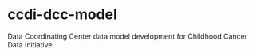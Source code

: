 # ccdi-dcc-model
Data Coordinating Center data model development for Childhood Cancer Data Initiative.
